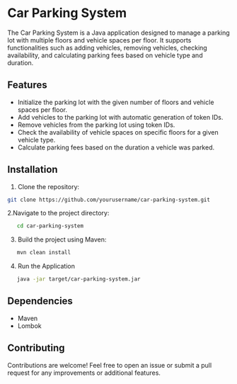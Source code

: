 # Car Parking System

The Car Parking System is a Java application designed to manage a parking lot with multiple floors and vehicle spaces per floor. It supports functionalities such as adding vehicles, removing vehicles, checking availability, and calculating parking fees based on vehicle type and duration.

## Features

- Initialize the parking lot with the given number of floors and vehicle spaces per floor.
- Add vehicles to the parking lot with automatic generation of token IDs.
- Remove vehicles from the parking lot using token IDs.
- Check the availability of vehicle spaces on specific floors for a given vehicle type.
- Calculate parking fees based on the duration a vehicle was parked.

## Installation

1. Clone the repository:

```bash
git clone https://github.com/yourusername/car-parking-system.git
```

2.Navigate to the project directory:
```bash
   cd car-parking-system
```

3. Build the project using Maven:
```bash
   mvn clean install
```
4. Run the Application
```bash
   java -jar target/car-parking-system.jar
```

## Dependencies
- Maven
- Lombok

## Contributing
Contributions are welcome! Feel free to open an issue or submit a pull request for any improvements or additional features.

